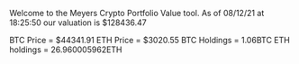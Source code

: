 Welcome to the Meyers Crypto Portfolio Value tool. 
As of 08/12/21 at 18:25:50 our valuation is $128436.47 

BTC Price = $44341.91
 ETH Price = $3020.55
BTC Holdings = 1.06BTC
 ETH holdings = 26.960005962ETH 
